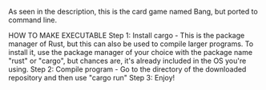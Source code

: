 As seen in the description, this is the card game named Bang, but ported to command line.

HOW TO MAKE EXECUTABLE
  Step 1: Install cargo - This is the package manager of Rust, but this can also be used to compile larger programs. To install it, use the package manager of your choice with the package name "rust" or "cargo", but chances are, it's already included in the OS you're using.
  Step 2: Compile program - Go to the directory of the downloaded repository and then use "cargo run"
  Step 3: Enjoy!
